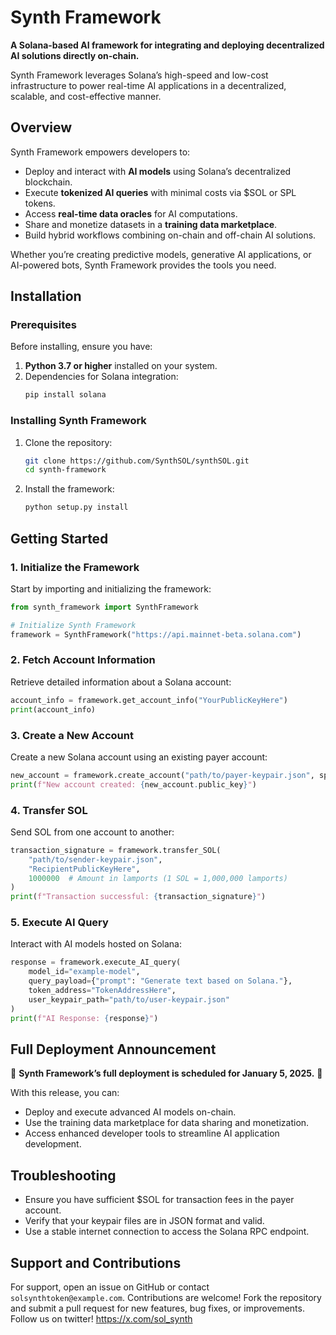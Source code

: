# Synth Framework

**A Solana-based AI framework for integrating and deploying decentralized AI solutions directly on-chain.**

Synth Framework leverages Solana’s high-speed and low-cost infrastructure to power real-time AI applications in a decentralized, scalable, and cost-effective manner.

## Overview

Synth Framework empowers developers to:
- Deploy and interact with **AI models** using Solana’s decentralized blockchain.
- Execute **tokenized AI queries** with minimal costs via $SOL or SPL tokens.
- Access **real-time data oracles** for AI computations.
- Share and monetize datasets in a **training data marketplace**.
- Build hybrid workflows combining on-chain and off-chain AI solutions.

Whether you’re creating predictive models, generative AI applications, or AI-powered bots, Synth Framework provides the tools you need.

## Installation

### Prerequisites
Before installing, ensure you have:
1. **Python 3.7 or higher** installed on your system.
2. Dependencies for Solana integration:
   ```bash
   pip install solana
   ```

### Installing Synth Framework
1. Clone the repository:
   ```bash
   git clone https://github.com/SynthSOL/synthSOL.git
   cd synth-framework
   ```

2. Install the framework:
   ```bash
   python setup.py install
   ```

## Getting Started

### 1. Initialize the Framework
Start by importing and initializing the framework:
```python
from synth_framework import SynthFramework

# Initialize Synth Framework
framework = SynthFramework("https://api.mainnet-beta.solana.com")
```

### 2. Fetch Account Information
Retrieve detailed information about a Solana account:
```python
account_info = framework.get_account_info("YourPublicKeyHere")
print(account_info)
```

### 3. Create a New Account
Create a new Solana account using an existing payer account:
```python
new_account = framework.create_account("path/to/payer-keypair.json", space=0)
print(f"New account created: {new_account.public_key}")
```

### 4. Transfer SOL
Send SOL from one account to another:
```python
transaction_signature = framework.transfer_SOL(
    "path/to/sender-keypair.json",
    "RecipientPublicKeyHere",
    1000000  # Amount in lamports (1 SOL = 1,000,000 lamports)
)
print(f"Transaction successful: {transaction_signature}")
```

### 5. Execute AI Query
Interact with AI models hosted on Solana:
```python
response = framework.execute_AI_query(
    model_id="example-model",
    query_payload={"prompt": "Generate text based on Solana."},
    token_address="TokenAddressHere",
    user_keypair_path="path/to/user-keypair.json"
)
print(f"AI Response: {response}")
```

## Full Deployment Announcement

🎉 **Synth Framework’s full deployment is scheduled for January 5, 2025.** 🎉

With this release, you can:
- Deploy and execute advanced AI models on-chain.
- Use the training data marketplace for data sharing and monetization.
- Access enhanced developer tools to streamline AI application development.

## Troubleshooting

- Ensure you have sufficient $SOL for transaction fees in the payer account.
- Verify that your keypair files are in JSON format and valid.
- Use a stable internet connection to access the Solana RPC endpoint.

## Support and Contributions

For support, open an issue on GitHub or contact `solsynthtoken@example.com`. Contributions are welcome! Fork the repository and submit a pull request for new features, bug fixes, or improvements.
Follow us on twitter! https://x.com/sol_synth


